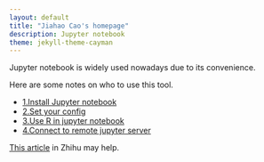 ```yaml
---
layout: default
title: "Jiahao Cao's homepage"
description: Jupyter notebook
theme: jekyll-theme-cayman
---
```


Jupyter notebook is widely used nowadays due to its convenience.

Here are some notes on who to use this tool.

* [1.Install Jupyter notebook](./1-Install.html)
* [2.Set your config](./2-Set_Config.html)
* [3.Use R in jupyter notebook](./3-Use_R.html)
* [4.Connect to remote jupyter server](./4-Connect_To_Remote_Jupyter_Server.html)

[This article](https://zhuanlan.zhihu.com/p/33105153) in Zhihu may help.
